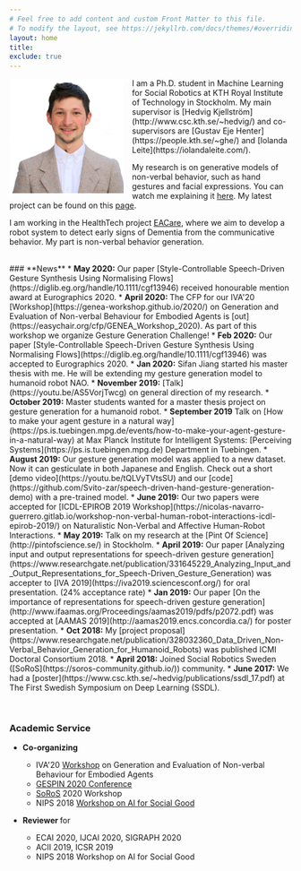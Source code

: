 ```yaml
---
# Feel free to add content and custom Front Matter to this file.
# To modify the layout, see https://jekyllrb.com/docs/themes/#overriding-theme-defaults
layout: home
title: 
exclude: true
---
```

<img style="float: left; border: 5px solid white; padding-right: 10px;" src="assets/LinkedIn_pic.jpg" height="200" alt="portrait">
I am a Ph.D. student in Machine Learning for Social Robotics at KTH Royal Institute of Technology in Stockholm. My main supervisor is [Hedvig Kjellström](http://www.csc.kth.se/~hedvig/) and co-supervisors are [Gustav Eje Henter](https://people.kth.se/~ghe/) and [Iolanda Leite](https://iolandaleite.com/).

My research is on generative models of non-verbal behavior, such as hand gestures and facial expressions. You can watch me explaining it [here](https://youtu.be/AS5VorjTwcg). My latest project can be found on this [page](https://svito-zar.github.io/audio2gestures/).

I am working in the HealthTech project [EACare](http://www.csc.kth.se/cvap/EACare/), where we aim to develop a robot system to detect early signs of Dementia from the communicative behavior. My part is non-verbal behavior generation.




<br>
### **News**
* <strong>May 2020:</strong> Our paper [Style-Controllable Speech-Driven Gesture Synthesis Using Normalising Flows](https://diglib.eg.org/handle/10.1111/cgf13946) received honourable mention award at Eurographics 2020.
* <strong> April 2020: </strong> The CFP for our IVA'20 [Workshop](https://genea-workshop.github.io/2020/) on Generation and Evaluation of Non-verbal Behaviour for Embodied Agents is [out](https://easychair.org/cfp/GENEA_Workshop_2020). As part of this workshop we organize Gesture Generation Challenge!
* <strong>Feb 2020:</strong> Our paper [Style-Controllable Speech-Driven Gesture Synthesis Using Normalising Flows](https://diglib.eg.org/handle/10.1111/cgf13946) was accepted to Eurographics 2020.
* <strong>Jan 2020:</strong> Sifan Jiang started his master thesis with me. He will be extending my gesture generation model to humanoid robot NAO.
* <strong>November 2019:</strong> [Talk](https://youtu.be/AS5VorjTwcg) on general direction of my research.
* <strong>October 2019:</strong> Master students wanted for a master thesis project on gesture generation for a humanoid robot.
* <strong>September 2019</strong> Talk on [How to make your agent gesture in a natural way](https://ps.is.tuebingen.mpg.de/events/how-to-make-your-agent-gesture-in-a-natural-way) at Max Planck Institute for Intelligent Systems: [Perceiving Systems](https://ps.is.tuebingen.mpg.de) Department in Tuebingen.
* <strong>August 2019:</strong> Our gesture generation model was applied to a new dataset. Now it can gesticulate in both Japanese and English. Check out a short [demo video](https://youtu.be/tQLVyTVtsSU) and our [code](https://github.com/Svito-zar/speech-driven-hand-gesture-generation-demo) with a pre-trained model.
* <strong>June 2019:</strong> Our two papers were accepted for [ICDL-EPIROB 2019 Workshop](https://nicolas-navarro-guerrero.gitlab.io/workshop-non-verbal-human-robot-interactions-icdl-epirob-2019/) on Naturalistic Non-Verbal and Affective Human-Robot Interactions.
* <strong>May 2019:</strong> Talk on my research at the [Pint Of Science](http://pintofscience.se/) in Stockholm.
* <strong>April 2019:</strong> Our paper [Analyzing input and output representations for speech-driven gesture generation](https://www.researchgate.net/publication/331645229_Analyzing_Input_and_Output_Representations_for_Speech-Driven_Gesture_Generation) was accepter to [IVA 2019](https://iva2019.sciencesconf.org/) for oral presentation. (24% acceptance rate)
* <strong>Jan 2019:</strong> Our paper [On the importance of representations for speech-driven gesture generation](http://www.ifaamas.org/Proceedings/aamas2019/pdfs/p2072.pdf) was accepted at [AAMAS 2019](http://aamas2019.encs.concordia.ca/) for poster presentation.
* <strong>Oct 2018:</strong> My [project proposal](https://www.researchgate.net/publication/328032360_Data_Driven_Non-Verbal_Behavior_Generation_for_Humanoid_Robots) was published ICMI Doctoral Consortium 2018.
* <strong>April 2018:</strong> Joined Social Robotics Sweden ([SoRoS](https://soros-community.github.io/)) community.
* <strong>June 2017:</strong> We had a [poster](https://www.csc.kth.se/~hedvig/publications/ssdl_17.pdf) at The First Swedish Symposium on Deep Learning (SSDL).

&nbsp;
&nbsp;

### **Academic Service**

* <strong> Co-organizing </strong>
    - IVA'20 [Workshop](https://genea-workshop.github.io/2020/) on Generation and Evaluation of Non-verbal Behaviour for Embodied Agents
    - [GESPIN 2020 Conference](http://sprakbanken.speech.kth.se/events/gespin/)
    - [SoRoS](https://soros-community.github.io/)  2020 Workshop
    - NIPS 2018 [Workshop on AI for Social Good](https://aiforsocialgood.github.io/2018/cfp.htm)


* <strong> Reviewer </strong> for
	* ECAI 2020, IJCAI 2020, SIGRAPH 2020
	* ACII 2019, ICSR 2019
	* NIPS 2018 Workshop on AI for Social Good




